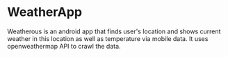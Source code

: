 # WeatherApp
Weatherous is an android app that finds user's location and shows current weather in this location as well as temperature via mobile data. It uses openweathermap API to crawl the data.
